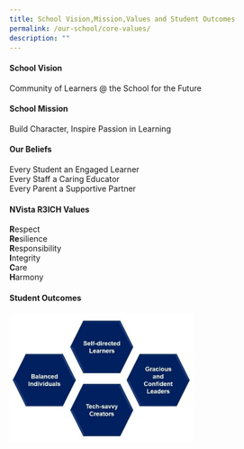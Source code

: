 ```yaml
---
title: School Vision,Mission,Values and Student Outcomes
permalink: /our-school/core-values/
description: ""
---
```

#### School Vision
Community of Learners @ the School for the Future

#### School Mission
Build Character, Inspire Passion in Learning

#### Our Beliefs
Every Student an Engaged Learner <br>
Every Staff a Caring Educator <br>
Every Parent a Supportive Partner <br>

#### NVista R3ICH Values
**R**espect<br>
**Re**silience<br>
**R**esponsibility<br>
**I**ntegrity<br>
**C**are<br>
**H**armony

#### Student Outcomes

<img src="/images/2021%20NVTPS%20Student%20Outcomes_Website.jpg" 
     style="width:65%" align = left>